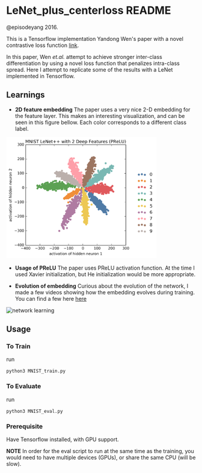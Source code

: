# LeNet_plus_centerloss README

@episodeyang 2016.

This is a Tensorflow implementation Yandong Wen's paper with a novel contrastive loss function
[link](http://ydwen.github.io/papers/WenECCV16.pdf).

In this paper, Wen *et.al.* attempt to achieve stronger inter-class differentiation by using a 
novel loss function that penalizes intra-class spread. Here I attempt to replicate some of the 
results with a LeNet implemented in Tensorflow.

## Learnings

- **2D feature embedding** The paper uses a very nice 2-D embedding for the feature layer. This makes an interesting 
visualization, and can be seen in this figure bellow. Each color corresponds to a different 
class label. 

<img width="400" height="322" alt="2 D Deep Features" src="LeNet_plus_centerloss/figures/MNIST%20LeNet%2B%2B%20with%202%20Deep%20Features%20(PReLU).png"/>

- **Usage of PReLU** The paper uses PReLU activation function. At the time I used Xavier initialization,
but He initialization would be more appropriate.

- **Evolution of embedding** Curious about the evolution of the network, I made a few videos showing
how the embedding evolves during training. You can find a few here [here](LeNet_plus_centerloss/figures/animation/)

![network learning](LeNet_plus_centerloss/figures/animation/MNIST_LeNet_centroid_loss_lambda_0.001.gif)

## Usage

### To Train

run
```shell
python3 MNIST_train.py
```


### To Evaluate

run
```shell
python3 MNIST_eval.py
```

### Prerequisite

Have Tensorflow installed, with GPU support. 

**NOTE** In order for the eval script to run at the same time as the 
training, you would need to have multiple devices (GPUs), or share the
same CPU (will be slow).
